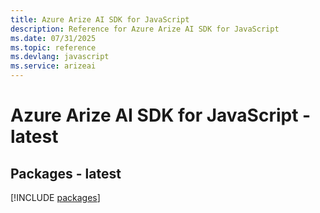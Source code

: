 ```yaml
---
title: Azure Arize AI SDK for JavaScript
description: Reference for Azure Arize AI SDK for JavaScript
ms.date: 07/31/2025
ms.topic: reference
ms.devlang: javascript
ms.service: arizeai
---
```

# Azure Arize AI SDK for JavaScript - latest
## Packages - latest
[!INCLUDE [packages](arize-ai-index.md)]